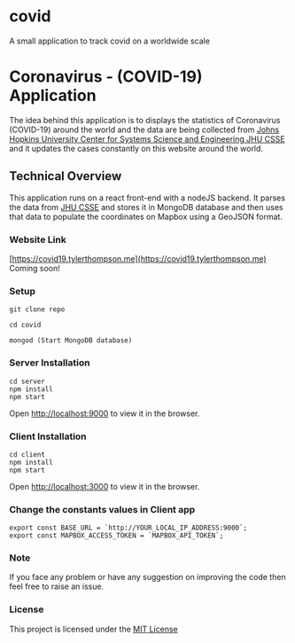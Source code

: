 # covid
A small application to track covid on a worldwide scale


# Coronavirus - (COVID-19) Application
The idea behind this application is to displays the statistics of Coronavirus (COVID-19) around the world and the data are being collected from [Johns Hopkins University Center for Systems Science and Engineering JHU CSSE](https://github.com/CSSEGISandData/COVID-19/tree/master/csse_covid_19_data) and it updates the cases constantly on this website around the world. 

## Technical Overview
This application runs on a react front-end with a nodeJS backend.
It parses the data from [JHU CSSE](https://github.com/CSSEGISandData/COVID-19/tree/master/csse_covid_19_data) and stores it in MongoDB database and then uses that data to populate the coordinates on Mapbox using a GeoJSON format.


### Website Link
[https://covid19.tylerthompson.me](https://covid19.tylerthompson.me) Coming soon!


### Setup
``````````````````````````
git clone repo

cd covid

mongod (Start MongoDB database)
``````````````````````````


### Server Installation
``````````````````````````
cd server 
npm install
npm start
``````````````````````````
Open [http://localhost:9000](http://localhost:9000) to view it in the browser.

### Client Installation
``````````````````````````
cd client 
npm install
npm start
``````````````````````````
Open [http://localhost:3000](http://localhost:3000) to view it in the browser.

### Change the constants values in Client app
````````````````````````````````````````````````
export const BASE_URL = `http://YOUR_LOCAL_IP_ADDRESS:9000`;
export const MAPBOX_ACCESS_TOKEN = `MAPBOX_API_TOKEN`;
````````````````````````````````````````````````

### Note
If you face any problem or have any suggestion on improving the code then feel free to raise an issue.

### License
This project is licensed under the [MIT License](LICENSE)
